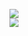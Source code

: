 [![](https://img.shields.io/badge/Made%20With-Github%20Spray-lightgrey.svg?style=for-the-badge&logo=github)](https://github.com/Annihil/github-spray#25827)  
[![](https://i.imgur.com/2DrTn0Z.gif)](https://github.com/Annihil/github-spray)